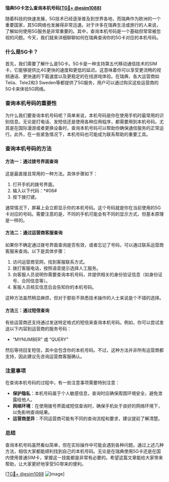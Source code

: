 **瑞典5G卡怎么查询本机号码[[TG💪+ @esim1088](https://t.me/s/esim1088)]**

随着科技的快速发展，5G技术已经逐渐普及到世界各地，而瑞典作为欧洲的一个重要国家，其5G网络也发展得非常迅速。对于许多在瑞典生活或旅行的人来说，了解如何使用5G服务是非常重要的。其中，查询本机号码是一个基础但常常被忽视的问题。今天，我们就来详细聊聊如何在瑞典查询你的5G卡对应的本机号码。

### 什么是5G卡？

首先，我们需要了解什么是5G卡。5G卡是一种支持第五代移动通信技术的SIM卡，它能够提供比4G更快的速度和更低的延迟。这意味着你可以享受更流畅的视频通话、更快速的下载速度以及更稳定的在线游戏体验。在瑞典，各大运营商如Telia、Tele2和3 Sweden等都提供了5G服务，用户可以通过购买这些运营商的5G卡来体验5G网络。

### 查询本机号码的重要性

为什么我们要查询本机号码呢？简单来说，本机号码是你在使用手机时最常用的识别信息。无论是打电话、发短信还是使用各种应用程序，都需要用到本机号码。尤其是在国际漫游或者更换设备时，查询本机号码可以帮助你确保通信服务的正常运行。此外，在一些紧急情况下，本机号码也可能成为联系帮助的重要工具。

### 查询本机号码的方法

#### 方法一：通过拨号界面查询

这是最直接且常用的一种方法。具体步骤如下：

1. 打开手机的拨号界面。
2. 输入以下代码：*#06#
3. 按下拨打键。

通常情况下，屏幕上会立即显示你的本机号码。这个号码就是你在当前使用的5G卡对应的号码。需要注意的是，不同的手机可能会有不同的显示方式，但基本原理是一样的。

#### 方法二：通过运营商客服查询

如果你不确定通过拨号界面查询是否有效，或者忘记了号码，可以通过联系运营商客服来查询。以下是具体步骤：

1. 访问运营商官网，找到客服联系方式。
2. 拨打客服电话，按照语音提示选择人工服务。
3. 向客服人员说明你需要查询本机号码，并提供相关的身份验证信息（如身份证号、合同信息等）。
4. 客服人员核实信息后会告知你的本机号码。

这种方法虽然稍显麻烦，但对于那些不熟悉技术操作的人士来说是个不错的选择。

#### 方法三：通过短信查询

有些运营商还支持通过发送特定格式的短信来查询本机号码。例如，你可以尝试发送以下内容到运营商的服务号码：

- “MYNUMBER” 或 “QUERY”

然后等待回复短信，其中会包含你的本机号码。不过，这种方法并非所有运营商都支持，因此建议先咨询运营商客服确认。

### 注意事项

在查询本机号码的过程中，有一些注意事项需要特别注意：

- **保护隐私**：本机号码属于个人敏感信息，查询时应确保周围环境安全，避免泄露给他人。
- **网络环境**：在使用拨号界面或短信查询时，确保手机处于良好的网络环境下，以免影响查询结果。
- **运营商差异**：不同运营商可能有不同的查询流程和要求，建议提前了解清楚。

### 总结

查询本机号码虽然看似简单，但在实际操作中可能会遇到各种问题。通过上述几种方法，相信大家都能顺利找到自己的本机号码。无论是在瑞典使用5G卡还是在国内使用普通SIM卡，掌握这一技能都是非常有必要的。希望这篇文章能给大家带来帮助，让大家更好地享受5G带来的便利。

[[TG💪+ @esim1088](https://t.me/s/esim1088) ![Image](https://i.postimg.cc/4NQfJmqS/Snipaste-2025-05-13-00-14-12.png)]